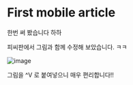 <!---
title: First mobile article
date: 2021-09-23
--->
# First mobile article

한번 써 봤습니다
하하

피씨판에서 그림과 함께 수정해 보았습니다. ㅋㅋ

![image](https://user-images.githubusercontent.com/5399854/134443061-207a47a6-5565-4c7f-be08-d6547fb38c9a.png)

그림을 ^V 로 붙여넣으니 매우 편리합니다!!
